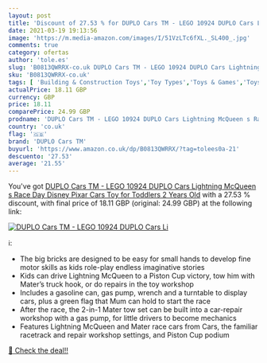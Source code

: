 ```yaml
---
layout: post
title: 'Discount of 27.53 % for DUPLO Cars TM - LEGO 10924 DUPLO Cars Li'
date: 2021-03-19 19:13:56
image: 'https://m.media-amazon.com/images/I/51VzLTc6fXL._SL400_.jpg'
comments: true
category: ofertas
author: 'tole.es'
slug: 'B0813QWRRX-co.uk DUPLO Cars TM - LEGO 10924 DUPLO Cars Lightning McQueen...'
sku: 'B0813QWRRX-co.uk'
tags: [ 'Building & Construction Toys','Toy Types','Toys & Games','Toys Store','duplo cars tm','lego', ]
actualPrice: 18.11 GBP
currency: GBP
price: 18.11
comparePrice: 24.99 GBP
prodname: 'DUPLO Cars TM - LEGO 10924 DUPLO Cars Lightning McQueen s Race Day Disney Pixar Cars Toy for Toddlers 2 Years Old'
country: 'co.uk'
flag: '🇬🇧'
brand: 'DUPLO Cars TM'
buyurl: 'https://www.amazon.co.uk/dp/B0813QWRRX/?tag=tolees0a-21'
descuento: '27.53'
average: '21.55'
---
```


You've got [DUPLO Cars TM - LEGO 10924 DUPLO Cars Lightning McQueen s Race Day Disney Pixar Cars Toy for Toddlers 2 Years Old](https://www.amazon.co.uk/dp/B0813QWRRX/?tag=tolees0a-21) with a  27.53 % discount, with final price of 18.11 GBP (original: 24.99 GBP) at the following link:

[![DUPLO Cars TM - LEGO 10924 DUPLO Cars Li](https://m.media-amazon.com/images/I/51VzLTc6fXL._SL400_.jpg)](https://www.amazon.co.uk/dp/B0813QWRRX/?tag=tolees0a-21)

ℹ️:

- The big bricks are designed to be easy for small hands to develop fine motor skills as kids role-play endless imaginative stories
- Kids can drive Lightning McQueen to a Piston Cup victory, tow him with Mater’s truck hook, or do repairs in the toy workshop
- Includes a gasoline can, gas pump, wrench and a turntable to display cars, plus a green flag that Mum can hold to start the race
- After the race, the 2-in-1 Mater tow set can be built into a car-repair workshop with a gas pump, for little drivers to become mechanics
- Features Lightning McQueen and Mater race cars from Cars, the familiar racetrack and repair workshop settings, and Piston Cup podium

[🛒 Check the deal!!](https://www.amazon.co.uk/dp/B0813QWRRX/?tag=tolees0a-21)
